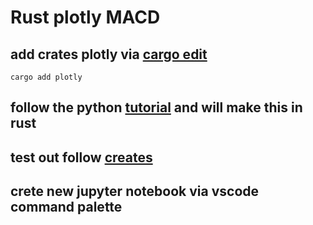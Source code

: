 # Rust plotly MACD

## add crates  plotly via [cargo edit](https://crates.io/crates/cargo-edit)

```bash,no_run
cargo add plotly
```

## follow the python [tutorial](https://plainenglish.io/blog/a-simple-guide-to-plotly-for-plotting-financial-chart-54986c996682) and will make this in rust

## test out follow [creates](https://crates.io/search?q=yfinance)

## crete new jupyter notebook via vscode command palette

